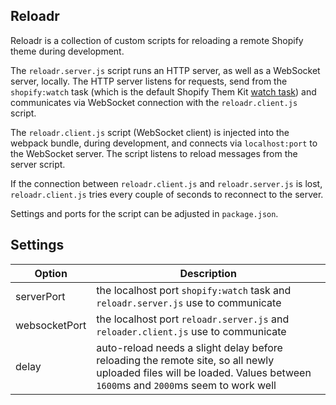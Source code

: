 ## Reloadr

Reloadr is a collection of custom scripts for reloading a remote Shopify theme during development.

The `reloadr.server.js` script runs an HTTP server, as well as a WebSocket server, locally. The HTTP server listens for requests, send from the `shopify:watch` task (which is the default Shopify Them Kit [watch task](https://shopify.github.io/themekit/commands#watch)) and communicates via WebSocket connection with the `reloadr.client.js` script.

The `reloadr.client.js` script (WebSocket client) is injected into the webpack bundle, during development, and connects via `localhost:port` to the WebSocket server. The script listens to reload messages from the server script.

If the connection between `reloadr.client.js` and `reloadr.server.js` is lost, `reloadr.client.js` tries every couple of seconds to reconnect to the server.

Settings and ports for the script can be adjusted in `package.json`.

## Settings
| Option | Description |
| - | - |
| serverPort | the localhost port `shopify:watch` task and `reloadr.server.js` use to communicate |
| websocketPort | the localhost port `reloadr.server.js` and `reloader.client.js` use to communicate |
| delay | auto-reload needs a slight delay before reloading the remote site, so all newly uploaded files will be loaded. Values between `1600`ms and `2000`ms seem to work well |